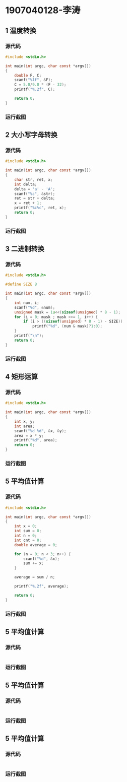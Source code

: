 # 1907040128-李涛

## 1 温度转换

### 源代码

```C
#include <stdio.h>

int main(int argc, char const *argv[])
{
    double F, C;
    scanf("%lf", &F);
    C = 5.0/9.0 * (F - 32);
    printf("%.2f", C);

    return 0;
}
```

### 运行截图



## 2 大小写字母转换

### 源代码

```C
#include <stdio.h>

int main(int argc, char const *argv[])
{
	char str, ret, x;
	int delta;
	delta = 'a' - 'A';
	scanf("%c", &str);
	ret = str + delta;
	x = ret + 1;
	printf("%c%c", ret, x);
	return 0;
}
```

### 运行截图



## 3 二进制转换

### 源代码

```C
#include <stdio.h>

#define SIZE 8

int main(int argc, char const *argv[])
{
    int num, i;
    scanf("%d", &num);
    unsigned mask = 1u<<(sizeof(unsigned) * 8 - 1);
    for (i = 0; mask ; mask >>= 1, i++) {
        if (i > ((sizeof(unsigned) * 8 - 1) - SIZE))
            printf("%d", (num & mask)?1:0);
    }
    printf("\n");
    return 0;
}
```

### 运行截图



## 4 矩形运算

### 源代码

```C
#include <stdio.h>

int main(int argc, char const *argv[])
{
    int x, y;
    int area;
    scanf("%d %d", &x, &y);
    area = x * y;
    printf("%d", area);
    return 0;
}
```

### 运行截图



## 5 平均值计算

### 源代码

```C
#include <stdio.h>

int main(int argc, char const *argv[])
{
	int x = 0;
	int sum = 0;
	int n = 0;
	int cnt = 0;
	double average = 0;

	for (n = 0; n < 3; n++) {
		scanf("%d", &x);
		sum += x;
	}

	average = sum / n;

	printf("%.2f", average);

	return 0;
}
```

### 运行截图





## 5 平均值计算

### 源代码

```C

```

### 运行截图







## 5 平均值计算

### 源代码

```C

```

### 运行截图







## 5 平均值计算

### 源代码

```C

```

### 运行截图

